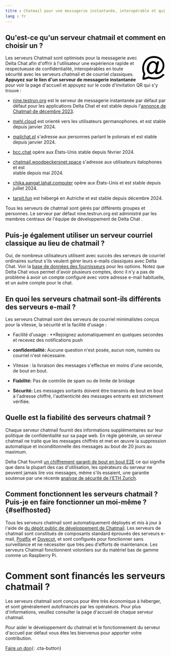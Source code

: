 ```yaml
---
titre : Chatmail pour une messagerie instantanée, interopérable et qui préserve votre vie privée
lang : fr
---
```



## Qu'est-ce qu'un serveur chatmail et comment en choisir un ? 

<img alt="Chatmail logo" src="../assets/logos/chatmail.svg" width="80" style="float:right;" />

Les serveurs Chatmail sont optimisés pour la messagerie avec Delta Chat 
afin d'offrir à l'utilisateur une expérience rapide et respectueuse de confidentialité, 
interopérables en toute sécurité avec les serveurs chatmail et de courriel classiques. 
**Appuyez sur le lien d'un serveur de messagerie instantanée** pour voir la page d'accueil et appuyez sur le code d'invitation QR qui s'y trouve : 

- [nine.testrun.org](https://nine.testrun.org) est le serveur de messagerie instantanée par défaut 
  par défaut pour les applications Delta Chat et est stable depuis l'[annonce de Chatmail de décembre 2023](https://delta.discussion/en/2023-12-13-chatmail).

- [mehl.cloud](https://mehl.cloud) est orienté vers les utilisateurs germanophones.
   et est stable depuis janvier 2024.

- [mailchat.pl](https://mailchat.pl) s'adresse aux personnes parlant le polonais
et est stable depuis janvier 2024.

- [bcc.chat](https://bcc.chat) opère aux États-Unis
  stable depuis février 2024.

- [chatmail.woodpeckersnet.space](https://chatmail.woodpeckersnest.space/)
  s'adresse aux utilisateurs italophones et est  
  stable depuis mai 2024.

- [chika.aangat.lahat.computer](https://chika.aangat.lahat.computer/)
  opère aux États-Unis et est stable depuis juillet 2024.

- [tarpit.fun](https://tarpit.fun)
  est hébergé en Autriche et est stable depuis décembre 2024.

Tous les serveurs de chatmail sont gérés par différents groupes et personnes. 
Le serveur par défaut nine.testrun.org est administré par les membres centraux de l'équipe de développement de Delta Chat . 

## Puis-je également utiliser un serveur courriel classique au lieu de chatmail ?

Oui, de nombreux utilisateurs utilisent avec succès des serveurs de courriel ordinaires
surtout s'ils veulent gérer leurs e-mails classiques avec Delta Chat.
Voir la [base de données des fournisseurs](https://providers.delta.chat) pour les options.
Notez que Delta Chat vous permet d'avoir plusieurs comptes, donc
il n'y a pas de problème à avoir un compte configuré avec votre adresse e-mail habituelle,
et un autre compte pour le chat.


## En quoi les serveurs chatmail sont-ils différents des serveurs e-mail ?

Les serveurs Chatmail sont des serveurs de courriel minimalistes conçus pour la vitesse, la sécurité et la facilité d'usage :

- Facilité d'usage : **Rejoignez automatiquement en quelques secondes et recevez des notifications push

- **confidentialité:** Aucune question n'est posée, aucun nom, numéro ou courriel n'est nécessaire.

- Vitesse : la livraison des messages s'effectue en moins d'une seconde, de bout en bout.

- **Fiabilité:** Pas de contrôle de spam ou de limite de bridage

- **Sécurité:** Les messages sortants doivent être transmis de bout en bout à l'adresse chiffré,
  l'authenticité des messages entrants est strictement vérifiée.


## Quelle est la fiabilité des serveurs chatmail ?

Chaque serveur chatmail fournit des informations supplémentaires sur leur politique de confidentialité sur sa page web.
En règle générale, un serveur chatmail ne traite que les messages chiffrés et
met en œuvre la suppression automatique et inconditionnelle des messages au bout de 20 jours au maximum.

Delta Chat fournit [un chiffrement garanti de bout en bout E2E](https://delta.discussion/fr/2023-11-23-jumbo-42)
ce qui signifie que dans la plupart des cas d'utilisation, les opérateurs du serveur ne peuvent jamais lire vos messages, même s'ils essaient,
une garantie soutenue par une récente [analyse de sécurité de l'ETH Zurich](https://delta.chat/en/2024-03-25-crypto-analysis-securejoin).


## Comment fonctionnent les serveurs chatmail ? Puis-je en faire fonctionner un moi-même ? {#selfhosted}

Tous les serveurs chatmail sont automatiquement déployés et mis à jour à l'aide de
[du dépôt public de développement de Chatmail](https://github.com/deltachat/chatmail).
Les serveurs de chatmail sont constitués de composants standard éprouvés des serveurs e-mail,
[Postfix](https://postfix.org) et [Dovecot](https://dovecot.org),
et sont configurés pour fonctionner sans surveillance et ne nécessiter que très peu d'efforts de maintenance.
Les serveurs Chatmail fonctionnent volontiers sur du matériel bas de gamme comme un Raspberry Pi.


# Comment sont financés les serveurs chatmail ?

Les serveurs chatmail sont conçus pour être très économique à héberger,
et sont généralement autofinancés par les opérateurs.
Pour plus d'informations, veuillez consulter la page d'accueil de chaque serveur chatmail.

Pour aider le développement du chatmail et le fonctionnement du serveur d'accueil par défaut
vous êtes les bienvenus pour apporter votre contribution.

[Faire un don](donate){: .cta-button}
